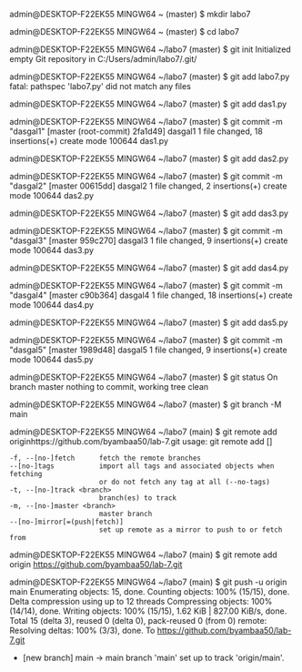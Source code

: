 admin@DESKTOP-F22EK55 MINGW64 ~ (master)
$ mkdir labo7

admin@DESKTOP-F22EK55 MINGW64 ~ (master)
$ cd labo7

admin@DESKTOP-F22EK55 MINGW64 ~/labo7 (master)
$ git init
Initialized empty Git repository in C:/Users/admin/labo7/.git/

admin@DESKTOP-F22EK55 MINGW64 ~/labo7 (master)
$ git add labo7.py
fatal: pathspec 'labo7.py' did not match any files

admin@DESKTOP-F22EK55 MINGW64 ~/labo7 (master)
$ git add das1.py

admin@DESKTOP-F22EK55 MINGW64 ~/labo7 (master)
$ git commit -m "dasgal1"
[master (root-commit) 2fa1d49] dasgal1
 1 file changed, 18 insertions(+)
 create mode 100644 das1.py

admin@DESKTOP-F22EK55 MINGW64 ~/labo7 (master)
$ git add das2.py

admin@DESKTOP-F22EK55 MINGW64 ~/labo7 (master)
$ git commit -m "dasgal2"
[master 00615dd] dasgal2
 1 file changed, 2 insertions(+)
 create mode 100644 das2.py

admin@DESKTOP-F22EK55 MINGW64 ~/labo7 (master)
$ git add das3.py

admin@DESKTOP-F22EK55 MINGW64 ~/labo7 (master)
$ git commit -m "dasgal3"
[master 959c270] dasgal3
 1 file changed, 9 insertions(+)
 create mode 100644 das3.py

admin@DESKTOP-F22EK55 MINGW64 ~/labo7 (master)
$ git add das4.py

admin@DESKTOP-F22EK55 MINGW64 ~/labo7 (master)
$ git commit -m "dasgal4"
[master c90b364] dasgal4
 1 file changed, 18 insertions(+)
 create mode 100644 das4.py

admin@DESKTOP-F22EK55 MINGW64 ~/labo7 (master)
$ git add das5.py

admin@DESKTOP-F22EK55 MINGW64 ~/labo7 (master)
$ git commit -m "dasgal5"
[master 1989d48] dasgal5
 1 file changed, 9 insertions(+)
 create mode 100644 das5.py

admin@DESKTOP-F22EK55 MINGW64 ~/labo7 (master)
$ git status
On branch master
nothing to commit, working tree clean

admin@DESKTOP-F22EK55 MINGW64 ~/labo7 (master)
$ git branch -M main

admin@DESKTOP-F22EK55 MINGW64 ~/labo7 (main)
$ git remote add originhttps://github.com/byambaa50/lab-7.git
usage: git remote add [<options>] <name> <url>

    -f, --[no-]fetch      fetch the remote branches
    --[no-]tags           import all tags and associated objects when fetching
                          or do not fetch any tag at all (--no-tags)
    -t, --[no-]track <branch>
                          branch(es) to track
    -m, --[no-]master <branch>
                          master branch
    --[no-]mirror[=(push|fetch)]
                          set up remote as a mirror to push to or fetch from


admin@DESKTOP-F22EK55 MINGW64 ~/labo7 (main)
$ git remote add origin https://github.com/byambaa50/lab-7.git

admin@DESKTOP-F22EK55 MINGW64 ~/labo7 (main)
$ git push -u origin main
Enumerating objects: 15, done.
Counting objects: 100% (15/15), done.
Delta compression using up to 12 threads
Compressing objects: 100% (14/14), done.
Writing objects: 100% (15/15), 1.62 KiB | 827.00 KiB/s, done.
Total 15 (delta 3), reused 0 (delta 0), pack-reused 0 (from 0)
remote: Resolving deltas: 100% (3/3), done.
To https://github.com/byambaa50/lab-7.git
 * [new branch]      main -> main
branch 'main' set up to track 'origin/main'.
